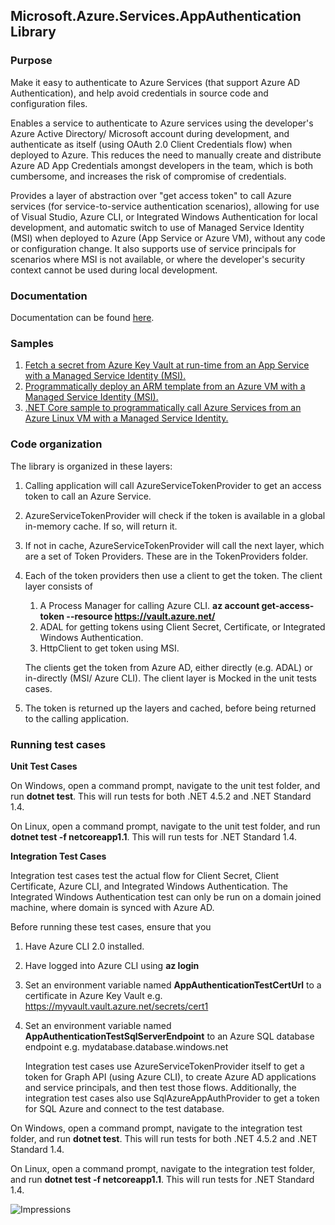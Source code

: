 ## Microsoft.Azure.Services.AppAuthentication Library

### Purpose
Make it easy to authenticate to Azure Services (that support Azure AD Authentication), and help avoid credentials in source code and configuration files. 

Enables a service to authenticate to Azure services using the developer's Azure Active Directory/ Microsoft account during development, and authenticate as itself (using OAuth 2.0 Client Credentials flow) when deployed to Azure. This reduces the need to manually create and distribute Azure AD App Credentials amongst developers in the team, which is both cumbersome, and increases the risk of compromise of credentials. 

Provides a layer of abstraction over "get access token" to call Azure services (for service-to-service authentication scenarios), allowing for use of Visual Studio, Azure CLI, or Integrated Windows Authentication for local development, 
and automatic switch to use of Managed Service Identity (MSI) when deployed to Azure (App Service or Azure VM), without any code or configuration change. It also supports use of service principals for scenarios where MSI is not available, or where the developer's security context cannot be used during local development. 

### Documentation
Documentation can be found [here](https://go.microsoft.com/fwlink/p/?linkid=862452).

### Samples
1. [Fetch a secret from Azure Key Vault at run-time from an App Service with a Managed Service Identity (MSI).](https://github.com/Azure-Samples/app-service-msi-keyvault-dotnet)
2. [Programmatically deploy an ARM template from an Azure VM with a Managed Service Identity (MSI).](https://github.com/Azure-Samples/windowsvm-msi-arm-dotnet)
3. [.NET Core sample to programmatically call Azure Services from an Azure Linux VM with a Managed Service Identity.](https://github.com/Azure-Samples/linuxvm-msi-keyvault-arm-dotnet/)

### Code organization
The library is organized in these layers:
1. Calling application will call AzureServiceTokenProvider to get an access token to call an Azure Service. 
2. AzureServiceTokenProvider will check if the token is available in a global in-memory cache. If so, will return it. 
3. If not in cache, AzureServiceTokenProvider will call the next layer, which are a set of Token Providers. These are in the TokenProviders folder. 
4. Each of the token providers then use a client to get the token. The client layer consists of 
    1. A Process Manager for calling Azure CLI. **az account get-access-token --resource https://vault.azure.net/**
    2. ADAL for getting tokens using Client Secret, Certificate, or Integrated Windows Authentication.
    3. HttpClient to get token using MSI.

    The clients get the token from Azure AD, either directly (e.g. ADAL) or in-directly (MSI/ Azure CLI). The client layer is Mocked in the unit tests cases. 
 5. The token is returned up the layers and cached, before being returned to the calling application.

### Running test cases
**Unit Test Cases**

On Windows, open a command prompt, navigate to the unit test folder, and run **dotnet test**. This will run tests for both .NET 4.5.2 and .NET Standard 1.4. 

On Linux, open a command prompt, navigate to the unit test folder, and run **dotnet test -f netcoreapp1.1**. This will run tests for .NET Standard 1.4. 

**Integration Test Cases**

Integration test cases test the actual flow for Client Secret, Client Certificate, Azure CLI, and Integrated Windows Authentication. The Integrated Windows Authentication test can only be run on a domain joined machine, where domain is synced with Azure AD. 

Before running these test cases, ensure that you
1. Have Azure CLI 2.0 installed. 
2. Have logged into Azure CLI using **az login**
3. Set an environment variable named **AppAuthenticationTestCertUrl** to a certificate in Azure Key Vault e.g. https://myvault.vault.azure.net/secrets/cert1
4. Set an environment variable named **AppAuthenticationTestSqlServerEndpoint** to an Azure SQL database endpoint e.g. mydatabase.database.windows.net
   
   Integration test cases use AzureServiceTokenProvider itself to get a token for Graph API (using Azure CLI), to create Azure AD applications and service principals, and then test those flows. Additionally, the integration test cases also use SqlAzureAppAuthProvider to get a token for SQL Azure and connect to the test database.
   
On Windows, open a command prompt, navigate to the integration test folder, and run **dotnet test**. This will run tests for both .NET 4.5.2 and .NET Standard 1.4. 

On Linux, open a command prompt, navigate to the integration test folder, and run **dotnet test -f netcoreapp1.1**. This will run tests for .NET Standard 1.4. 

![Impressions](https://azure-sdk-impressions.azurewebsites.net/api/impressions/azure-sdk-for-net%2Fsrc%2FSdkCommon%2FAppAuthentication%2FREADME.png)

